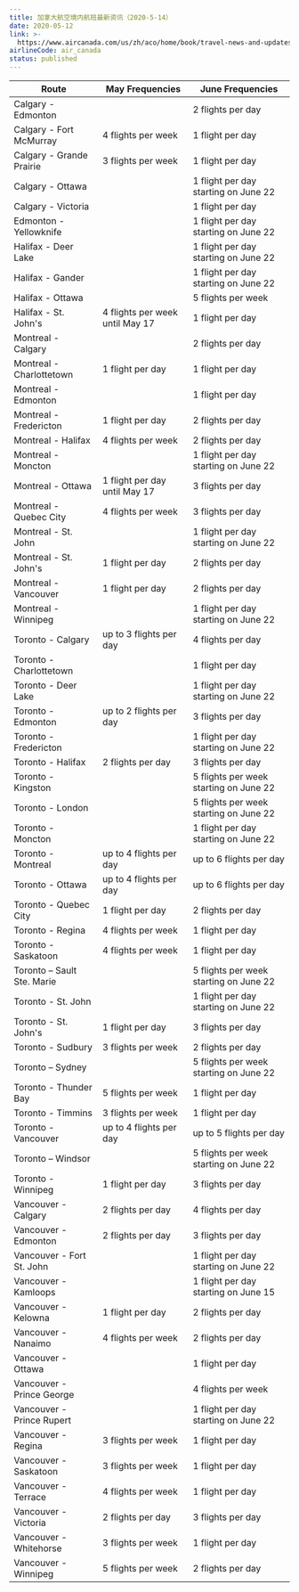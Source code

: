```yaml
---
title: 加拿大航空境内航班最新资讯（2020-5-14）
date: 2020-05-12
link: >-
  https://www.aircanada.com/us/zh/aco/home/book/travel-news-and-updates/2020/china-travel.html#/na-1
airlineCode: air_canada
status: published
---
```

Route |  May Frequencies | June Frequencies  
---|---|---  
Calgary - Edmonton |  | 2 flights per day  
Calgary - Fort McMurray | 4 flights per week | 1 flight per day  
Calgary - Grande Prairie | 3 flights per week | 1 flight per day  
Calgary - Ottawa |  | 1 flight per day starting on June 22  
Calgary - Victoria |  | 1 flight per day  
Edmonton - Yellowknife |  | 1 flight per day starting on June 22  
Halifax - Deer Lake |  | 1 flight per day starting on June 22  
Halifax - Gander |  | 1 flight per day starting on June 22  
Halifax - Ottawa |  | 5 flights per week  
Halifax - St. John's | 4 flights per week until May 17 | 1 flight per day  
Montreal - Calgary |  | 2 flights per day  
Montreal - Charlottetown | 1 flight per day | 1 flight per day  
Montreal - Edmonton |  | 1 flight per day  
Montreal - Fredericton | 1 flight per day | 2 flights per day  
Montreal - Halifax | 4 flights per week | 2 flights per day  
Montreal - Moncton |  | 1 flight per day starting on June 22  
Montreal - Ottawa | 1 flight per day until May 17 | 3 flights per day  
Montreal - Quebec City | 4 flights per week | 3 flights per day  
Montreal - St. John |  | 1 flight per day starting on June 22  
Montreal - St. John's | 1 flight per day | 2 flights per day  
Montreal - Vancouver | 1 flight per day | 2 flights per day  
Montreal - Winnipeg |  | 1 flight per day starting on June 22  
Toronto - Calgary | up to 3 flights per day | 4 flights per day  
Toronto - Charlottetown |  | 1 flight per day  
Toronto - Deer Lake |  | 1 flight per day starting on June 22  
Toronto - Edmonton | up to 2 flights per day | 3 flights per day  
Toronto - Fredericton |  | 1 flight per day starting on June 22  
Toronto - Halifax | 2 flights per day | 3 flights per day  
Toronto - Kingston |  | 5 flights per week starting on June 22  
Toronto - London |  | 5 flights per week starting on June 22  
Toronto - Moncton |  | 1 flight per day starting on June 22  
Toronto - Montreal | up to 4 flights per day | up to 6 flights per day  
Toronto - Ottawa | up to 4 flights per day | up to 6 flights per day  
Toronto - Quebec City | 1 flight per day | 2 flights per day  
Toronto - Regina | 4 flights per week | 1 flight per day  
Toronto - Saskatoon | 4 flights per week | 1 flight per day  
Toronto – Sault Ste. Marie |  | 5 flights per week starting on June 22  
Toronto - St. John |  | 1 flight per day starting on June 22  
Toronto - St. John's | 1 flight per day | 3 flights per day  
Toronto - Sudbury | 3 flights per week | 2 flights per day  
Toronto – Sydney |  | 5 flights per week starting on June 22  
Toronto - Thunder Bay | 5 flights per week | 1 flight per day  
Toronto - Timmins | 3 flights per week | 1 flight per day  
Toronto - Vancouver | up to 4 flights per day | up to 5 flights per day  
Toronto – Windsor |  | 5 flights per week starting on June 22  
Toronto - Winnipeg | 1 flight per day | 3 flights per day  
Vancouver - Calgary | 2 flights per day | 4 flights per day  
Vancouver - Edmonton | 2 flights per day | 3 flights per day  
Vancouver - Fort St. John |  | 1 flight per day starting on June 22  
Vancouver - Kamloops |  | 1 flight per day starting on June 15  
Vancouver - Kelowna | 1 flight per day | 2 flights per day  
Vancouver - Nanaimo | 4 flights per week | 2 flights per day  
Vancouver - Ottawa |  | 1 flight per day  
Vancouver - Prince George |  | 4 flights per week  
Vancouver - Prince Rupert |  | 1 flight per day starting on June 22  
Vancouver - Regina | 3 flights per week | 1 flight per day  
Vancouver - Saskatoon | 3 flights per week | 1 flight per day  
Vancouver - Terrace | 4 flights per week | 1 flight per day  
Vancouver - Victoria | 2 flights per day | 3 flights per day  
Vancouver - Whitehorse | 3 flights per week | 1 flight per day  
Vancouver - Winnipeg | 5 flights per week | 2 flights per day

